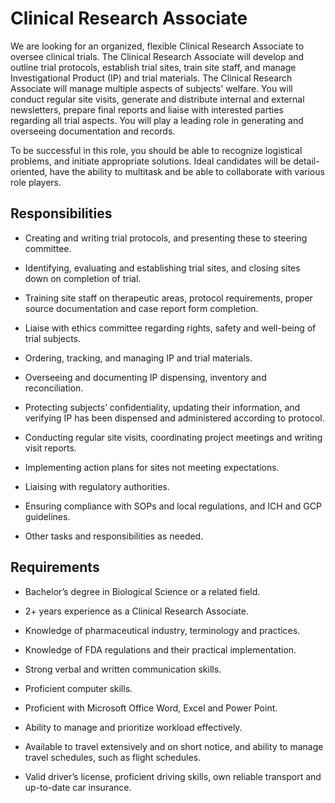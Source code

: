 # Clinical Research Associate

We are looking for an organized, flexible Clinical Research Associate to oversee clinical trials. The Clinical Research Associate will develop and outline trial protocols, establish trial sites, train site staff, and manage Investigational Product (IP) and trial materials. The Clinical Research Associate will manage multiple aspects of subjects' welfare. You will conduct regular site visits, generate and distribute internal and external newsletters, prepare final reports and liaise with interested parties regarding all trial aspects. You will play a leading role in generating and overseeing documentation and records.

To be successful in this role, you should be able to recognize logistical problems, and initiate appropriate solutions. Ideal candidates will be detail-oriented, have the ability to multitask and be able to collaborate with various role players.

## Responsibilities

* Creating and writing trial protocols, and presenting these to steering committee.

* Identifying, evaluating and establishing trial sites, and closing sites down on completion of trial.

* Training site staff on therapeutic areas, protocol requirements, proper source documentation and case report form completion.

* Liaise with ethics committee regarding rights, safety and well-being of trial subjects.

* Ordering, tracking, and managing IP and trial materials.

* Overseeing and documenting IP dispensing, inventory and reconciliation.

* Protecting subjects’ confidentiality, updating their information, and verifying IP has been dispensed and administered according to protocol.

* Conducting regular site visits, coordinating project meetings  and writing visit reports.

* Implementing action plans for sites not meeting expectations.

* Liaising with regulatory authorities.

* Ensuring compliance with SOPs and local regulations, and ICH and GCP guidelines.

* Other tasks and responsibilities as needed.

## Requirements

* Bachelor’s degree in Biological Science or a related field.

* 2+ years experience as a Clinical Research Associate.

* Knowledge of pharmaceutical industry, terminology and practices.

* Knowledge of FDA regulations and their practical implementation.

* Strong verbal and written communication skills.

* Proficient computer skills.

* Proficient with Microsoft Office Word, Excel and Power Point.

* Ability to manage and prioritize workload effectively.

* Available to travel extensively and on short notice, and ability to manage travel schedules, such as flight schedules.

* Valid driver’s license, proficient driving skills, own reliable transport and up-to-date car insurance.

